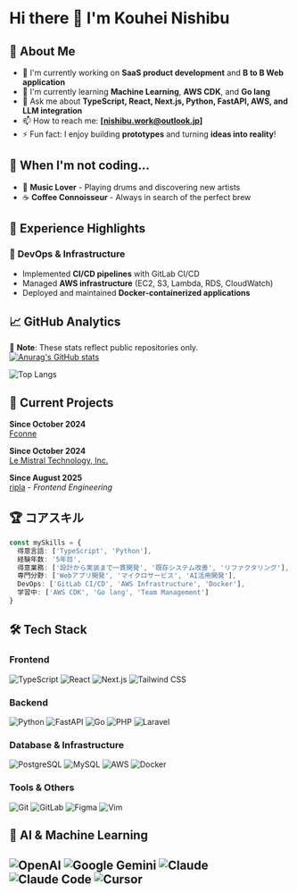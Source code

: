 # Hi there 👋 I'm Kouhei Nishibu

<!--
**nishibu97/nishibu97** is a ✨ *special* ✨ repository because its `README.md` (this file) appears on your GitHub profile.
-->

## 🚀 About Me
- 🔭 I'm currently working on **SaaS product development** and **B to B Web application**
- 🌱 I'm currently learning **Machine Learning**, **AWS CDK**, and **Go lang**
- 💬 Ask me about **TypeScript, React, Next.js, Python, FastAPI, AWS, and LLM integration**
- 📫 How to reach me: **[nishibu.work@outlook.jp]**
- ⚡ Fun fact: I enjoy building **prototypes** and turning **ideas into reality**!

## 🎵 When I'm not coding...
- 🥁 **Music Lover** - Playing drums and discovering new artists
- ☕ **Coffee Connoisseur** - Always in search of the perfect brew

## 💼 Experience Highlights

### 🔧 **DevOps & Infrastructure**
- Implemented **CI/CD pipelines** with GitLab CI/CD
- Managed **AWS infrastructure** (EC2, S3, Lambda, RDS, CloudWatch)
- Deployed and maintained **Docker-containerized applications**

## 📈 GitHub Analytics  
📝 **Note**: These stats reflect public repositories only.  
[![Anurag's GitHub stats](https://github-readme-stats.vercel.app/api?username=nishibu97)](https://github.com/anuraghazra/github-readme-stats)

![Top Langs](https://github-readme-stats.vercel.app/api/top-langs/?username=nishibu97&layout=compact&theme=transparent)

## 🚀 Current Projects
**Since October 2024**  
[Fconne](https://fts-future-connect.com/)  

**Since October 2024**  
[Le Mistral Technology, Inc.](https://www.mistral-tech.co.jp/) 

**Since August 2025**  
[ripla](https://www.ripla.co.jp/) - *Frontend Engineering*

## 🏆 コアスキル

```typescript
const mySkills = {
  得意言語: ['TypeScript', 'Python'],
  経験年数: '5年目',
  得意業務: ['設計から実装まで一貫開発', '既存システム改善', 'リファクタリング'],
  専門分野: ['Webアプリ開発', 'マイクロサービス', 'AI活用開発'],
  DevOps: ['GitLab CI/CD', 'AWS Infrastructure', 'Docker'],
  学習中: ['AWS CDK', 'Go lang', 'Team Management']
}
```

## 🛠️ Tech Stack

### Frontend
![TypeScript](https://img.shields.io/badge/TypeScript-007ACC?style=for-the-badge&logo=typescript&logoColor=white)
![React](https://img.shields.io/badge/React-20232A?style=for-the-badge&logo=react&logoColor=61DAFB)
![Next.js](https://img.shields.io/badge/Next.js-000000?style=for-the-badge&logo=next.js&logoColor=white)
![Tailwind CSS](https://img.shields.io/badge/Tailwind_CSS-38B2AC?style=for-the-badge&logo=tailwind-css&logoColor=white)

### Backend
![Python](https://img.shields.io/badge/Python-FFD43B?style=for-the-badge&logo=python&logoColor=blue)
![FastAPI](https://img.shields.io/badge/FastAPI-009688?style=for-the-badge&logo=fastapi&logoColor=white)
![Go](https://img.shields.io/badge/Go-00ADD8?style=for-the-badge&logo=go&logoColor=white)
![PHP](https://img.shields.io/badge/PHP-777BB4?style=for-the-badge&logo=php&logoColor=white)
![Laravel](https://img.shields.io/badge/Laravel-FF2D20?style=for-the-badge&logo=laravel&logoColor=white)

### Database & Infrastructure
![PostgreSQL](https://img.shields.io/badge/PostgreSQL-336791?style=for-the-badge&logo=postgresql&logoColor=white)
![MySQL](https://img.shields.io/badge/MySQL-4479A1?style=for-the-badge&logo=mysql&logoColor=white)
![AWS](https://img.shields.io/badge/AWS-FF9900?style=for-the-badge&logo=amazonaws&logoColor=white)
![Docker](https://img.shields.io/badge/Docker-2CA5E0?style=for-the-badge&logo=docker&logoColor=white)

### Tools & Others
![Git](https://img.shields.io/badge/Git-F05032?style=for-the-badge&logo=git&logoColor=white)
![GitLab](https://img.shields.io/badge/GitLab-FCA326?style=for-the-badge&logo=gitlab&logoColor=white)
![Figma](https://img.shields.io/badge/Figma-F24E1E?style=for-the-badge&logo=figma&logoColor=white)
![Vim](https://img.shields.io/badge/Vim-019733?style=for-the-badge&logo=vim&logoColor=white)

## 🤖 AI & Machine Learning
![OpenAI](https://img.shields.io/badge/OpenAI-412991?style=for-the-badge&logo=openai&logoColor=white)
![Google Gemini](https://img.shields.io/badge/Google%20Gemini-8E75B2?style=for-the-badge&logo=google&logoColor=white)
![Claude](https://img.shields.io/badge/Claude-CC785C?style=for-the-badge&logo=anthropic&logoColor=white)
![Claude Code](https://img.shields.io/badge/Claude%20Code-8B5A3C?style=for-the-badge&logo=anthropic&logoColor=white)
![Cursor](https://img.shields.io/badge/Cursor-000000?style=for-the-badge&logo=cursor&logoColor=white)
---

